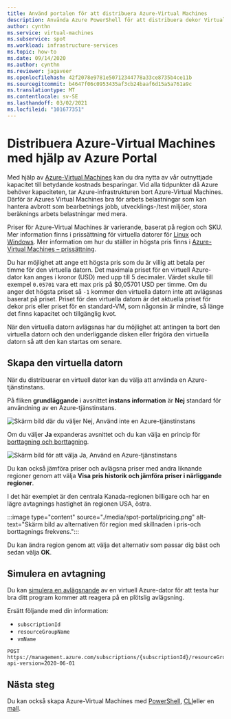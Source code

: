 ```yaml
---
title: Använd portalen för att distribuera Azure-Virtual Machines
description: Använda Azure PowerShell för att distribuera dekor Virtual Machines för att spara pengar.
author: cynthn
ms.service: virtual-machines
ms.subservice: spot
ms.workload: infrastructure-services
ms.topic: how-to
ms.date: 09/14/2020
ms.author: cynthn
ms.reviewer: jagaveer
ms.openlocfilehash: 42f2078e9781e50712344778a33ce8735b4ce11b
ms.sourcegitcommit: b4647f06c0953435af3cb24baaf6d15a5a761a9c
ms.translationtype: MT
ms.contentlocale: sv-SE
ms.lasthandoff: 03/02/2021
ms.locfileid: "101677351"
---
```

# <a name="deploy-azure-spot-virtual-machines-using-the-azure-portal"></a>Distribuera Azure-Virtual Machines med hjälp av Azure Portal

Med hjälp av [Azure-Virtual Machines](spot-vms.md) kan du dra nytta av vår outnyttjade kapacitet till betydande kostnads besparingar. Vid alla tidpunkter då Azure behöver kapaciteten, tar Azure-infrastrukturen bort Azure-Virtual Machines. Därför är Azures Virtual Machines bra för arbets belastningar som kan hantera avbrott som bearbetnings jobb, utvecklings-/test miljöer, stora beräknings arbets belastningar med mera.

Priser för Azure-Virtual Machines är varierande, baserat på region och SKU. Mer information finns i prissättning för virtuella datorer för [Linux](https://azure.microsoft.com/pricing/details/virtual-machines/linux/) och [Windows](https://azure.microsoft.com/pricing/details/virtual-machines/windows/). Mer information om hur du ställer in högsta pris finns i [Azure-Virtual Machines – prissättning](spot-vms.md#pricing).

Du har möjlighet att ange ett högsta pris som du är villig att betala per timme för den virtuella datorn. Det maximala priset för en virtuell Azure-dator kan anges i kronor (USD) med upp till 5 decimaler. Värdet skulle till exempel `0.05701` vara ett max pris på $0,05701 USD per timme. Om du anger det högsta priset så `-1` kommer den virtuella datorn inte att avlägsnas baserat på priset. Priset för den virtuella datorn är det aktuella priset för dekor pris eller priset för en standard-VM, som någonsin är mindre, så länge det finns kapacitet och tillgänglig kvot.

När den virtuella datorn avlägsnas har du möjlighet att antingen ta bort den virtuella datorn och den underliggande disken eller frigöra den virtuella datorn så att den kan startas om senare.


## <a name="create-the-vm"></a>Skapa den virtuella datorn

När du distribuerar en virtuell dator kan du välja att använda en Azure-tjänstinstans.


På fliken **grundläggande** i avsnittet **instans information** är **Nej** standard för användning av en Azure-tjänstinstans.

![Skärm bild där du väljer Nej, Använd inte en Azure-tjänstinstans](./media/spot-portal/no.png)

Om du väljer **Ja** expanderas avsnittet och du kan välja en princip för [borttagning och borttagning](spot-vms.md#eviction-policy). 

![Skärm bild för att välja Ja, Använd en Azure-tjänstinstans](./media/spot-portal/yes.png)

Du kan också jämföra priser och avlägsna priser med andra liknande regioner genom att välja **Visa pris historik och jämföra priser i närliggande regioner**.

I det här exemplet är den centrala Kanada-regionen billigare och har en lägre avtagnings hastighet än regionen USA, östra.

:::image type="content" source="./media/spot-portal/pricing.png" alt-text="Skärm bild av alternativen för region med skillnaden i pris-och borttagnings frekvens.":::

Du kan ändra region genom att välja det alternativ som passar dig bäst och sedan välja **OK**.

## <a name="simulate-an-eviction"></a>Simulera en avtagning

Du kan [simulera en avlägsnande](/rest/api/compute/virtualmachines/simulateeviction) av en virtuell Azure-dator för att testa hur bra ditt program kommer att reagera på en plötslig avlägsning. 

Ersätt följande med din information: 

- `subscriptionId`
- `resourceGroupName`
- `vmName`


```http
POST https://management.azure.com/subscriptions/{subscriptionId}/resourceGroups/{resourceGroupName}/providers/Microsoft.Compute/virtualMachines/{vmName}/simulateEviction?api-version=2020-06-01
```

## <a name="next-steps"></a>Nästa steg

Du kan också skapa Azure-Virtual Machines med [PowerShell](./windows/spot-powershell.md), [CLI](./linux/spot-cli.md)eller en [mall](./linux/spot-template.md).
